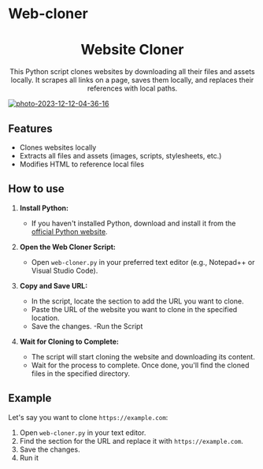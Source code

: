 # Web-cloner

<!-- Project Title -->
<h1 align="center">Website Cloner</h1>

<!-- Description -->
<p align="center">
  This Python script clones websites by downloading all their files and assets locally. It scrapes all links on a page, saves them locally, and replaces their references with local paths.

  <a href="https://ibb.co/k3jmwKB"><img src="https://i.ibb.co/JxV3Gnt/photo-2023-12-12-04-36-16.jpg" alt="photo-2023-12-12-04-36-16" border="0"></a>


## Features

- Clones websites locally
- Extracts all files and assets (images, scripts, stylesheets, etc.)
- Modifies HTML to reference local files

## How to use

1. **Install Python:**
   - If you haven't installed Python, download and install it from the [official Python website](https://www.python.org/downloads/).

2. **Open the Web Cloner Script:**
   - Open `web-cloner.py` in your preferred text editor (e.g., Notepad++ or Visual Studio Code).

3. **Copy and Save URL:**
   - In the script, locate the section to add the URL you want to clone.
   - Paste the URL of the website you want to clone in the specified location.
   - Save the changes.
   -Run the Script
  
4. **Wait for Cloning to Complete:**
   - The script will start cloning the website and downloading its content.
   - Wait for the process to complete. Once done, you'll find the cloned files in the specified directory.

## Example

Let's say you want to clone `https://example.com`:

1. Open `web-cloner.py` in your text editor.
2. Find the section for the URL and replace it with `https://example.com`.
3. Save the changes.
4. Run it
